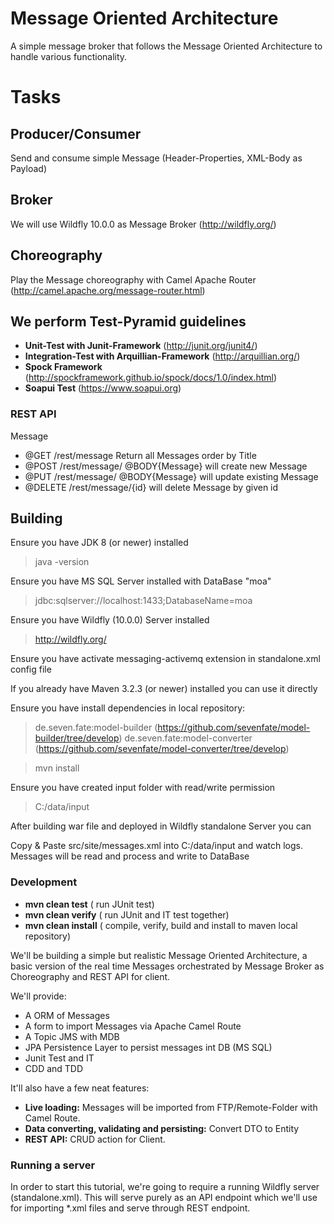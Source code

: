 # Message Oriented Architecture
A simple message broker that follows the Message Oriented Architecture to handle various functionality.

# Tasks
## Producer/Consumer
   Send and consume simple Message (Header-Properties, XML-Body as Payload)
## Broker
   We will use Wildfly 10.0.0 as Message Broker (http://wildfly.org/)
## Choreography
   Play the Message choreography with Camel Apache Router (http://camel.apache.org/message-router.html)
## We perform Test-Pyramid guidelines
* **Unit-Test with Junit-Framework** 
    (http://junit.org/junit4/)
* **Integration-Test with Arquillian-Framework** 
    (http://arquillian.org/)
* **Spock Framework** 
    (http://spockframework.github.io/spock/docs/1.0/index.html)
* **Soapui Test**
    (https://www.soapui.org)

### REST API
Message

* @GET        /rest/message Return all Messages order by Title
* @POST       /rest/message/ @BODY{Message} will create new Message
* @PUT        /rest/message/ @BODY{Message} will update existing Message
* @DELETE     /rest/message/{id} will delete Message by given id



Building
-------------------

Ensure you have JDK 8 (or newer) installed

> java -version

Ensure you have MS SQL Server installed with DataBase "moa"

> jdbc:sqlserver://localhost:1433;DatabaseName=moa

Ensure you have Wildfly (10.0.0) Server installed

> http://wildfly.org/

Ensure you have activate messaging-activemq extension in standalone.xml config file

> <extension module="org.wildfly.extension.messaging-activemq"/>

If you already have Maven 3.2.3 (or newer) installed you can use it directly

Ensure you have install dependencies in local repository:

> de.seven.fate:model-builder
  (https://github.com/sevenfate/model-builder/tree/develop)
> de.seven.fate:model-converter
  (https://github.com/sevenfate/model-converter/tree/develop)

> mvn install

Ensure you have created input folder with read/write permission

> C:/data/input

After building war file and deployed in Wildfly standalone Server you can

Copy & Paste src/site/messages.xml into C:/data/input and watch logs.
Messages will be read and process and write to DataBase

### Development

* **mvn clean test**  ( run JUnit test)
* **mvn clean verify**  ( run JUnit and IT test together)
* **mvn clean install**  ( compile, verify, build and install to maven local repository)

We'll be building a simple but realistic Message Oriented Architecture, a basic version of the real time Messages orchestrated by Message Broker as Choreography and REST API for client.

We'll provide:

* A ORM of Messages
* A form to import Messages via Apache Camel Route
* A Topic JMS with MDB
* JPA Persistence Layer to persist messages int DB (MS SQL)
* Junit Test and IT
* CDD and TDD

It'll also have a few neat features:

* **Live loading:** Messages will be imported from FTP/Remote-Folder with Camel Route.
* **Data converting, validating and persisting:** Convert DTO to Entity
* **REST API:** CRUD action for Client.

### Running a server

In order to start this tutorial, we're going to require a running Wildfly server (standalone.xml). This will serve purely as an API endpoint which we'll use for importing *.xml files and serve through REST endpoint.
